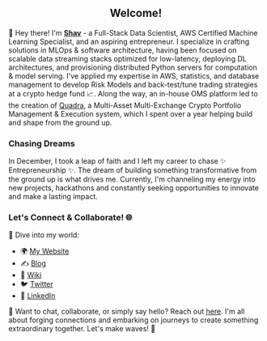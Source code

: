 <h2 align="center"> Welcome! </h2>

👋 Hey there! I'm **[Shav](https://shav.dev/)** - a Full-Stack Data Scientist, AWS Certified Machine Learning Specialist, and an aspiring entrepreneur. I specialize in crafting solutions in MLOps & software architecture, having been focused on scalable data streaming stacks optimized for low-latency, deploying DL architectures, and provisioning distributed Python servers for computation & model serving. I've applied my expertise in AWS, statistics, and database management to develop Risk Models and back-test/tune trading strategies at a crypto hedge fund 📈. Along the way, an in-house OMS platform led to the creation of <a href="https://www.quadra.trade/" rel="noreferrer">Quadra</a>, a Multi-Asset Multi-Exchange Crypto Portfolio Management & Execution system, which I spent over a year helping build and shape from the ground up.

### Chasing Dreams

In December, I took a leap of faith and I left my career to chase ✨ Entrepreneurship ✨. The dream of building something transformative from the ground up is what drives me. Currently, I'm channeling my energy into new projects, hackathons and constantly seeking opportunities to innovate and make a lasting impact.

### Let's Connect & Collaborate! 🌐

🔗 Dive into my world:

- 🌍 [My Website](https://shav.dev/)
- ✍️ [Blog](https://shav.dev/blog)
- 🧠 [Wiki](https://wiki.shav.dev/)
- 🐦 [Twitter](https://twitter.com/Shavtge)
- 💼 [LinkedIn](https://www.linkedin.com/in/shavvimalendiran/)

💬 Want to chat, collaborate, or simply say hello? Reach out [here](https://shav.dev/contact). I'm all about forging connections and embarking on journeys to create something extraordinary together. Let's make waves! 🌊
